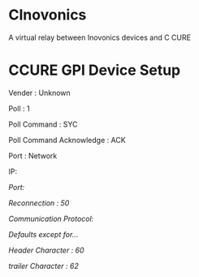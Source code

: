 CInovonics
==========

A virtual relay between Inovonics devices and C CURE


CCURE GPI Device Setup 
======================

Vender : Unknown

Poll : 1

Poll Command : SYC

Poll Command Acknowledge : ACK

Port : Network

IP:  <address the service is running on>

Port: <Port specificed in config>

Reconnection : 50 


Communication Protocol:

Defaults except for...

Header Character : 60

trailer Character : 62
